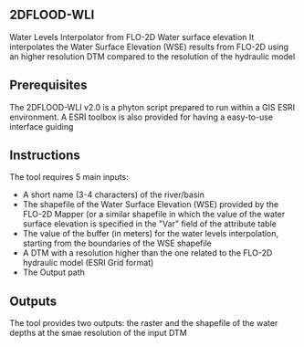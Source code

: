 ## 2DFLOOD-WLI
Water Levels Interpolator from FLO-2D Water surface elevation
It interpolates the Water Surface Elevation (WSE) results from FLO-2D
using an higher resolution DTM compared to the  resolution of the hydraulic model

## Prerequisites
The 2DFLOOD-WLI v2.0 is a phyton script prepared to run within a GIS ESRI environment. A ESRI toolbox is also provided for having a easy-to-use interface guiding 

## Instructions
The tool requires 5 main inputs:
 - A short name (3-4 characters) of the river/basin
 - The shapefile of the Water Surface Elevation (WSE) provided by the FLO-2D Mapper (or a similar shapefile in which the value of the water surface elevation is specified in the "Var" field of the attribute table
 - The value of the buffer (in meters) for the water levels interpolation, starting from the boundaries of the WSE shapefile
 - A DTM with a resolution higher than the one related to the FLO-2D hydraulic model (ESRI Grid format)
 - The Output path
 
## Outputs
The tool provides two outputs: the raster and the shapefile of the water depths at the smae resolution of the input DTM
